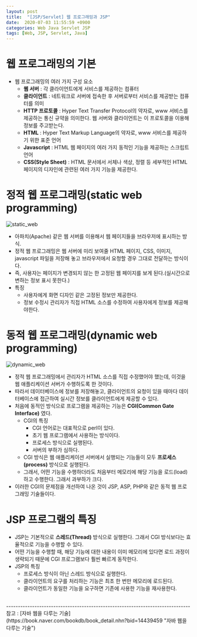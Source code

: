```yaml
---
layout: post
title:  "[JSP/Servlet] 웹 프로그래밍과 JSP"
date:  2020-07-03 11:55:59 +0900
categories: Web Java Servlet JSP
tags: [Web, JSP, Servlet, Java]
---
```


# 웹 프로그래밍의 기본
   - 웹 프로그래밍의 여러 가지 구성 요소
        + **웹 서버** : 각 클라이언트에게 서비스를 제공하는 컴퓨터
        + **클라이언트** : 네트워크로 서버에 접속한 후 서버로부터 서비스를 제공받는 컴퓨터를 의미
        + **HTTP 프로토콜** : Hyper Text Transfer Protocol의 약자로, www 서비스를 제공하는 통신 규약을 의미한다.
        웹 서버와 클라이언트는 이 프로토콜을 이용해 정보를 주고받는다.
        + **HTML** : Hyper Text Markup Language의 약자로, www 서비스를 제공하기 위한 표준 언어
        + **Javascript** : HTML 웹 페이지의 여러 가지 동적인 기능을 제공하는 스크립트 언어
        + **CSS(Style Sheet)** : HTML 문서에서 서체나 색상, 정렬 등 세부적인 HTML 페이지의 디자인에 관련된 여러 가지 기능을 제공한다.   
        
     
# 정적 웹 프로그래밍(static web programming)
![static_web](https://user-images.githubusercontent.com/43199318/86431241-3c3d8a00-bd2f-11ea-9041-933c45cc31c1.png "정적 웹")
   - 아파치(Apache) 같은 웹 서버를 이용해서 웹 페이지들을 브라우저에 표시하는 방식.
   - 정적 웹 프로그래밍은 웹 서버에 미리 보여줄 HTML 페이지, CSS, 이미지, javascript 파일을 저장해 놓고
    브라우저에서 요청할 경우 그대로 전달하는 방식이다.
   - 즉, 사용자는 페이지가 변경되지 않는 한 고정된 웹 페이지를 보게 된다.(실시간으로 변하는 정보 표시 못한다.)
   - 특징
        + 사용자에게 화면 디자인 같은 고정된 정보만 제공한다.
        + 정보 수정시 관리자가 직접 HTML 소스를 수정하여 사용자에게 정보를 제공해야한다.   
        
        
# 동적 웹 프로그래밍(dynamic web programming)
![dynamic_web](https://user-images.githubusercontent.com/43199318/86431206-1d3ef800-bd2f-11ea-815b-db0b3e6e7351.png "동적 웹")
   - 정적 웹 프로그래밍에서 관리자가 HTML 소스를 직접 수정했어야 했는데, 이것을 웹 애플리케이션 서버가 수행하도록 한 것이다.
   - 따라서 데이터베이스에 정보를 저장해놓고, 클라이언트의 요청이 있을 때마다 데이터베이스에 접근하여 실시간 정보를 클라이언트에게 제공할 수 있다.
   - 처음에 동적인 방식으로 프로그램을 제공하는 기능은 **CGI(Common Gate Interface)** 였다.
        + CGI의 특징
            * CGI 언어로는 대표적으로 perl이 있다.
            * 초기 웹 프로그램에서 사용하는 방식이다.
            * 프로세스 방식으로 실행된다.
            * 서버의 부하가 심하다.
        + CGI 방식은 웹 애플리케이션 서버에서 실행되는 기능들이 모두 **프로세스(process)** 방식으로 실행된다.
        + 그래서, 어떤 기능을 수행하더라도 처음부터 메모리에 해당 기능을 로드(load)하고 수행한다. 그래서 과부하가 크다.
   - 이러한 CGI의 문제점을 개선하여 나온 것이 JSP, ASP, PHP와 같은 동적 웹 프로그래밍 기술들이다.   
   
      
# JSP 프로그램의 특징
   - JSP는 기본적으로 **스레드(Thread)** 방식으로 실행한다. 그래서 CGI 방식보다는 효율적으로 기능을 수행할 수 있다.
   - 어떤 기능을 수행할 때, 해당 기능에 대한 내용이 이미 메모리에 있다면 로드 과정이 생략되기 때문에 CGI 프로그램보다 훨씬 빠르게 동작한다.
   - JSP의 특징
        + 프로세스 방식이 아닌 스레드 방식으로 실행한다.
        + 클라이언트의 요구를 처리하는 기능은 최초 한 번만 메모리에 로드된다.
        + 클라이언트가 동일한 기능을 요구하면 기존에 사용한 기능을 재사용한다.
        
<br>
------------------------------------------------------------------------------
참고 : [자바 웹을 다루는 기술](https://book.naver.com/bookdb/book_detail.nhn?bid=14439459 "자바 웹을 다루는 기술")